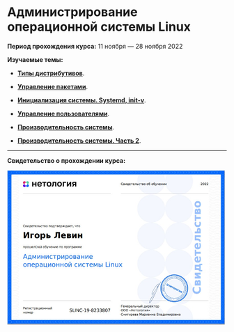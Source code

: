  # Администрирование операционной системы Linux

**Период прохождения курса:** 11 ноября — 28 ноября 2022

**Изучаемые темы:**

- [**Типы дистрибутивов**](https://github.com/elekpow/netology/blob/main/linux-adm/lesson1.md).

- [**Управление пакетами**](https://github.com/elekpow/netology/blob/main/linux-adm/lesson2.md).

- [**Инициализация системы. Systemd, init-v**](https://github.com/elekpow/netology/blob/main/linux-adm/lesson3.md).

- [**Управление пользователями**](https://github.com/elekpow/netology/blob/main/linux-adm/lesson4.md).

- [**Производительность системы**](https://github.com/elekpow/netology/blob/main/linux-adm/lesson5.md).

- [**Производительность системы. Часть 2**](https://github.com/elekpow/netology/blob/main/linux-adm/lesson6.md).






---

**Свидетельство о прохождении курса:**

<img src="https://github.com/elekpow/netology/blob/main/linux-adm/images/cert.jpg" alt="cert.jpg" border="0" width="500">
